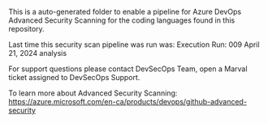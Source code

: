 This is a auto-generated folder to enable a pipeline for Azure DevOps Advanced Security Scanning for the coding languages found in this repository.
 
Last time this security scan pipeline was run was: Execution Run: 009 April 21, 2024 analysis
 
For support questions please contact DevSecOps Team, open a Marval ticket assigned to DevSecOps Support.
 
To learn more about Advanced Security Scanning:
https://azure.microsoft.com/en-ca/products/devops/github-advanced-security

